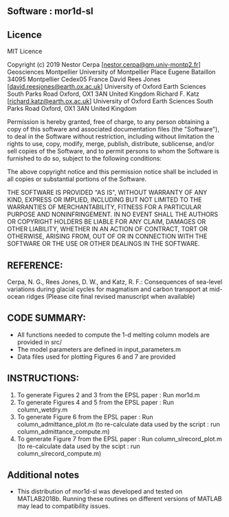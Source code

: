 ## Software : mor1d-sl


## Licence 

MIT Licence

Copyright (c) 2019
    Nestor Cerpa [nestor.cerpa@gm.univ-montp2.fr]
	Geosciences Montpellier
	University of Montpellier
	Place Eugene Bataillon
	34095 Montpellier Cedex05
	France
    David Rees Jones [david.reesjones@earth.ox.ac.uk] 
	University of Oxford
	Earth Sciences
	South Parks Road
	Oxford, OX1 3AN
	United Kingdom
    Richard F. Katz [richard.katz@earth.ox.ac.uk]
	University of Oxford
	Earth Sciences
	South Parks Road
	Oxford, OX1 3AN
	United Kingdom

Permission is hereby granted, free of charge, to any person obtaining a copy
of this software and associated documentation files (the "Software"), to deal
in the Software without restriction, including without limitation the rights
to use, copy, modify, merge, publish, distribute, sublicense, and/or sell
copies of the Software, and to permit persons to whom the Software is
furnished to do so, subject to the following conditions:

The above copyright notice and this permission notice shall be included in all
copies or substantial portions of the Software.

THE SOFTWARE IS PROVIDED "AS IS", WITHOUT WARRANTY OF ANY KIND, EXPRESS OR
IMPLIED, INCLUDING BUT NOT LIMITED TO THE WARRANTIES OF MERCHANTABILITY,
FITNESS FOR A PARTICULAR PURPOSE AND NONINFRINGEMENT. IN NO EVENT SHALL THE
AUTHORS OR COPYRIGHT HOLDERS BE LIABLE FOR ANY CLAIM, DAMAGES OR OTHER
LIABILITY, WHETHER IN AN ACTION OF CONTRACT, TORT OR OTHERWISE, ARISING FROM,
OUT OF OR IN CONNECTION WITH THE SOFTWARE OR THE USE OR OTHER DEALINGS IN THE
SOFTWARE.

## REFERENCE: 
Cerpa, N. G., Rees Jones, D. W., and Katz, R. F.:
Consequences of sea-level variations during glacial cycles for magmatism and carbon transport at mid-ocean ridges 
(Please cite final revised manuscript when available)

## CODE SUMMARY: 
* All functions needed to compute the 1-d melting column models are provided in src/
* The model parameters are defined in input_parameters.m
* Data files used for plotting Figures 6 and 7 are provided 

## INSTRUCTIONS:
1. To generate Figures 2 and 3 from the EPSL paper : Run mor1d.m
2. To generate Figures 4 and 5 from the EPSL paper : Run column_wetdry.m
3. To generate Figure 6 from the EPSL paper : Run column_admittance_plot.m (to re-calculate data used by the script : run column_admittance_compute.m) 
4. To generate Figure 7 from the EPSL paper : Run column_slrecord_plot.m (to re-calculate data used by the scipt : run column_slrecord_compute.m)

## Additional notes 

* This distribution of mor1d-sl was developed and tested on MATLAB2018b. 
Running these routines on different versions of MATLAB may lead to compatibility issues.
